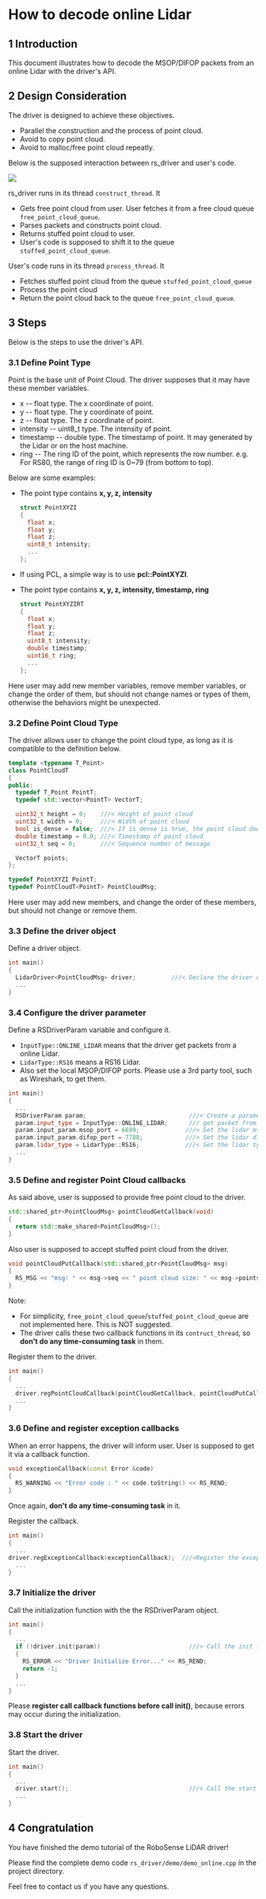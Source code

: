 # How to decode online Lidar

## 1 Introduction

This document illustrates how to decode the MSOP/DIFOP packets from an online Lidar with the driver's API.

## 2 Design Consideration

The driver is designed to achieve these objectives.
+ Parallel the construction and the process of point cloud.
+ Avoid to copy point cloud.
+ Avoid to malloc/free point cloud repeatly.

Below is the supposed interaction between rs_driver and user's code. 

![](../img/11_rs_driver_queue_thread.png)

rs_driver runs in its thread `construct_thread`. It
+ Gets free point cloud from user. User fetches it from a free cloud queue `free_point_cloud_queue`.
+ Parses packets and constructs point cloud.
+ Returns stuffed point cloud to user.
+ User's code is supposed to shift it to the queue `stuffed_point_cloud_queue`.

User's code runs in its thread `process_thread`. It
+ Fetches stuffed point cloud from the queue `stuffed_point_cloud_queue`
+ Process the point cloud
+ Return the point cloud back to the queue `free_point_cloud_queue`.

## 3 Steps

Below is the steps to use the driver's API.

### 3.1 Define Point Type

Point is the base unit of Point Cloud. The driver supposes that it may have these member variables.
- x -- float type. The x coordinate of point.
- y -- float type. The y coordinate of point.
- z -- float type. The z coordinate of point.
- intensity -- uint8_t type. The intensity of point.
- timestamp -- double type. The timestamp of point. It may generated by the Lidar or on the host machine.
- ring -- The ring ID of the point, which represents the row number. e.g. For RS80, the range of ring ID is 0~79 (from bottom to top).

Below are some examples: 

- The point type contains **x, y, z, intensity**

  ```c++
  struct PointXYZI
  {
    float x;
    float y;
    float z;
    uint8_t intensity;
    ...
  };
  ```

- If using PCL, a simple way is to use **pcl::PointXYZI**.

- The point type contains **x, y, z, intensity, timestamp, ring**

  ```c++
  struct PointXYZIRT
  {
    float x;
    float y;
    float z;
    uint8_t intensity;
    double timestamp;
    uint16_t ring;
    ...
  };
  ```

Here user may add new member variables, remove member variables, or change the order of them, but should not change names or types of them, otherwise the behaviors might be unexpected.

### 3.2 Define Point Cloud Type

  The driver allows user to change the point cloud type, as long as it is compatible to the definition below.

  ```c++
  template <typename T_Point>
  class PointCloudT
  {
  public:
    typedef T_Point PointT;
    typedef std::vector<PointT> VectorT;

    uint32_t height = 0;    ///< Height of point cloud
    uint32_t width = 0;     ///< Width of point cloud
    bool is_dense = false;  ///< If is_dense is true, the point cloud does not contain NAN points
    double timestamp = 0.0; ///< Timestamp of point cloud
    uint32_t seq = 0;       ///< Sequence number of message

    VectorT points;
  };
  
  typedef PointXYZI PointT;
  typedef PointCloudT<PointT> PointCloudMsg;
  ```

  Here user may add new members, and change the order of these members, but should not change or remove them.

### 3.3 Define the driver object

Define a driver object.

```c++
int main()
{
  LidarDriver<PointCloudMsg> driver;          ///< Declare the driver object
  ...
}
```

### 3.4 Configure the driver parameter

Define a RSDriverParam variable and configure it.
+ `InputType::ONLINE_LIDAR` means that the driver get packets from a online Lidar.
+ `LidarType::RS16` means a RS16 Lidar.
+ Also set the local MSOP/DIFOP ports. Please use a 3rd party tool, such as Wireshark, to get them.

```c++
int main()
{
  ...
  RSDriverParam param;                             ///< Create a parameter object
  param.input_type = InputType::ONLINE_LIDAR;      /// get packet from online lidar
  param.input_param.msop_port = 6699;             ///< Set the lidar msop port number, the default is 6699
  param.input_param.difop_port = 7788;            ///< Set the lidar difop port number, the default is 7788
  param.lidar_type = LidarType::RS16;             ///< Set the lidar type. Make sure this type is correct
  ...
}
```

### 3.5 Define and register Point Cloud callbacks

As said above, user is supposed to provide free point cloud to the driver. 

```c++
std::shared_ptr<PointCloudMsg> pointCloudGetCallback(void)
{
  return std::make_shared<PointCloudMsg>();
}
```

Also user is supposed to accept stuffed point cloud from the driver. 

```c++
void pointCloudPutCallback(std::shared_ptr<PointCloudMsg> msg)
{
  RS_MSG << "msg: " << msg->seq << " point cloud size: " << msg->points.size() << RS_REND;
}
```

Note: 
+ For simplicity, `free_point_cloud_queue`/`stuffed_point_cloud_queue` are not implemented here. This is NOT suggested.
+ The driver calls these two callback functions in its `contruct_thread`, so **don't do any time-consuming task** in them. 

Register them to the driver.

```c++
int main()
{
  ...
  driver.regPointCloudCallback(pointCloudGetCallback, pointCloudPutCallback); ///< Register the point cloud callback functions
  ...
}
```

### 3.6 Define and register exception callbacks

When an error happens, the driver will inform user. User is supposed to get it via a callback function. 

```c++
void exceptionCallback(const Error &code)
{
  RS_WARNING << "Error code : " << code.toString() << RS_REND;
}
```

Once again, **don't do any time-consuming task** in it.

Register the callback.

```c++
int main()
{
  ...
driver.regExceptionCallback(exceptionCallback);  ///<Register the exception callback function
  ...
}
```

### 3.7 Initialize the driver

Call the initialization function with the the RSDriverParam object.

```c++
int main()
{
  ...
  if (!driver.init(param))                         ///< Call the init function and pass the parameter
  {
    RS_ERROR << "Driver Initialize Error..." << RS_REND;
    return -1;
  }
  ...
}
```

Please **register call callback functions before call init()**, because errors may occur during the initialization.

### 3.8 Start the driver

Start the driver.

```c++
int main()
{
  ...
  driver.start();                                  ///< Call the start function. The driver thread will start
  ...
}
```

## 4 Congratulation

You have finished the demo tutorial of the RoboSense LiDAR driver!

Please find the complete demo code ```rs_driver/demo/demo_online.cpp``` in the project directory. 

Feel free to contact us if you have any questions.

